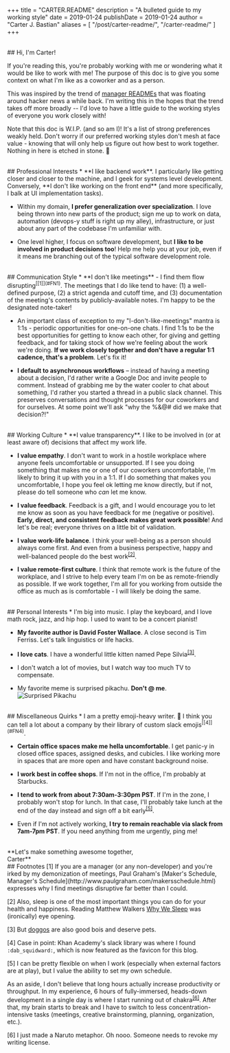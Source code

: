 +++
title = "CARTER.README"
description = "A bulleted guide to my working style"
date = 2019-01-24
publishDate = 2019-01-24
author = "Carter J. Bastian"
aliases = [
    "/post/carter-readme/",
    "/carter-readme/"
]
+++

<br />
## Hi, I'm Carter!

If you're reading this, you're probably working with me or wondering what it would be like to work with me! The purpose of this doc is to give you some context on what I'm like as a coworker and as a person. 

This was inspired by the trend of [manager READMEs](https://hackernoon.com/12-manager-readmes-from-silicon-valleys-top-tech-companies-26588a660afe) that was floating around hacker news a while back. I'm writing this in the hopes that the trend takes off more broadly -- I'd love to have a little guide to the working styles of everyone you work closely with!

Note that this doc is W.I.P. (and so am I)! It's a list of strong preferences weakly held. Don't worry if our preferred working styles don't mesh at face value - knowing that will only help us figure out how best to work together. Nothing in here is etched in stone. 🙂 

<br />
## Professional Interests
* **I like backend work**. I particularly like getting closer and closer to the machine, and I geek for systems level development. Conversely, **I don't like working on the front end** (and more specifically, I balk at UI implementation tasks).

* Within my domain, **I prefer generalization over specialization**. I love being thrown into new parts of the product; sign me up to work on data, automation (devops-y stuff is right up my alley), infrastructure, or just about any part of the codebase I'm unfamiliar with. 

* One level higher, I focus on software development, but **I like to be involved in product decisions too**! Help me help you at your job, even if it means me branching out of the typical software development role.

<br />
## Communication Style
* **I don't like meetings** - I find them flow disrupting<sup>[[1]](#FN1)</sup>. The meetings that I do like tend to have: (1) a well-defined purpose, (2) a strict agenda and cutoff time, and (3) documentation of the meeting's contents by publicly-available notes. I'm happy to be the designated note-taker!

* An important class of exception to my "I-don't-like-meetings" mantra is 1:1s - periodic opportunities for one-on-one chats. I find 1:1s to be the best opportunities for getting to know each other, for giving and getting feedback, and for taking stock of how we're feeling about the work we're doing. **If we work closely together and don't have a regular 1:1 cadence, that's a problem**. Let's fix it!

* **I default to asynchronous workflows** – instead of having a meeting about a decision, I'd rather write a Google Doc and invite people to comment. Instead of grabbing me by the water cooler to chat about something, I'd rather you started a thread in a public slack channel. This preserves conversations and thought processes for our coworkers and for ourselves. At some point we'll ask "why the %&@# did we make that decision?!"

<br />
## Working Culture
* **I value transparency**. I like to be involved in (or at least aware of) decisions that affect my work life.

* **I value empathy**. I don't want to work in a hostile workplace where anyone feels uncomfortable or unsupported. If I see you doing something that makes me or one of our coworkers uncomfortable, I'm likely to bring it up with you in a 1:1. If I do something that makes you uncomfortable, I hope you feel ok letting me know directly, but if not, please do tell someone who *can* let me know.

* **I value feedback**. Feedback is a gift, and I would encourage you to let me know as soon as you have feedback for me (negative or positive). **Early, direct, and consistent feedback makes great work possible**! And let's be real; everyone thrives on a little bit of validation.

* **I value work-life balance**. I think your well-being as a person should always come first. And even from a business perspective, happy and well-balanced people do the best work<sup>[[2]](#FN2)</sup>.

* **I value remote-first culture**. I think that remote work is the future of the workplace, and I strive to help every team I'm on be as remote-friendly as possible. If we work together, I'm all for you working from outside the office as much as is comfortable - I will likely be doing the same.

<br />
## Personal Interests
* I'm big into music. I play the keyboard, and I love math rock, jazz, and hip hop. I used to want to be a concert pianist!

* **My favorite author is David Foster Wallace**. A close second is Tim Ferriss. Let's talk linguistics or life hacks.

* **I love cats**. I have a wonderful little kitten named Pepe Silvia<sup>[[3]](#FN3)</sup>.

* I don't watch a lot of movies, but I watch way too much TV to compensate.

* My favorite meme is surprised pikachu. **Don't @ me**. ![Surprised Pikachu](/carter_readme/pikachu.png)

<br />
## Miscellaneous Quirks
* I am a pretty emoji-heavy writer. 🤷 I think you can tell a lot about a company by their library of custom slack emojis<sup>[[4]](#FN4)</sup>.

* **Certain office spaces make me hella uncomfortable**. I get panic-y in closed office spaces, assigned desks, and cubicles. I like working more in spaces that are more open and have constant background noise.

* **I work best in coffee shops**. If I'm not in the office, I'm probably at Starbucks.

* **I tend to work from about 7:30am-3:30pm PST**. If I'm in the zone, I probably won't stop for lunch. In that case, I'll probably take lunch at the end of the day instead and sign off a bit early<sup>[[5]](#FN5)</sup>. 

* Even if I'm not actively working, **I try to remain reachable via slack from 7am-7pm PST**. If you need anything from me urgently, ping me!

<br />
**Let's make something awesome together,<br />Carter**

<br />
## Footnotes
<span style="white-space:nowrap" id="FN1">[1]</span>
If you are a manager (or any non-developer) and you're irked by my demonization of meetings, Paul Graham's [Maker's Schedule, Manager's Schedule](http://www.paulgraham.com/makersschedule.html) expresses why I find meetings disruptive far better than I could.

<span id="FN2">[2]</span>
Also, sleep is one of the most important things you can do for your health and happiness. Reading Matthew Walkers [Why We Sleep](https://www.amazon.com/gp/product/B0752XRB5F/) was (ironically) eye opening.

<span id="FN3">[3]</span>
But [doggos](https://www.youtube.com/watch?v=ah6fmNEtXFI) are also good bois and deserve pets.

<span id="FN4">[4]</span>
Case in point: Khan Academy's slack library was where I found `:dab_squidward:`, which is now featured as the favicon for this blog.

<span id="FN5">[5]</span>
I can be pretty flexible on when I work (especially when external factors are at play), but I value the ability to set my own schedule. 

As an aside, I don't believe that long hours actually increase productivity or throughput. In my experience, 6 hours of fully-immersed, heads-down development in a single day is where I start running out of chakra<sup>[[6]](#FN6)</sup>. After that, my brain starts to break and I have to switch to less concentration-intensive tasks (meetings, creative brainstorming, planning, organization, etc.).

<span id="FN6">[6]</span>
I just made a Naruto metaphor. Oh nooo. Someone needs to revoke my writing license.
